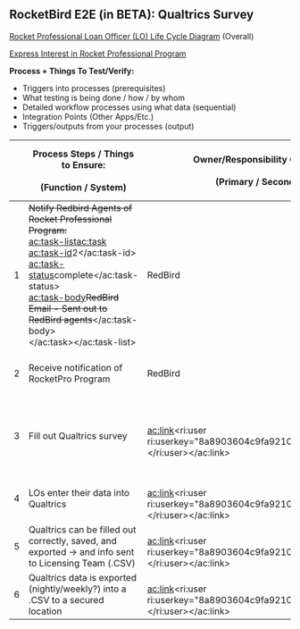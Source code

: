 
## **RocketBird E2E (in BETA): Qualtrics Survey**

[Rocket Professional Loan Officer (LO) Life Cycle Diagram](https://editor.signavio.com/p/hub-preview#model/ff04d56e3b8644cd880073bf5a6af3ab;diagram) (Overall)

[Express Interest in Rocket Professional Program](https://editor.signavio.com/p/hub-preview#model/49b8e99c20ba48c4ad5c59ee1dd8679d;diagram)



**Process + Things To Test/Verify:**

- Triggers into processes (prerequisites)
- What testing is being done / how / by whom
- Detailed workflow processes using what data (sequential)
- Integration Points (Other Apps/Etc.)
- Triggers/outputs from your processes (output)





| <br> | Process Steps / Things to Ensure:<br><br>(Function / System)<br> | Owner/Responsibility Conn (PO)<br><br>(Primary / Secondary)<br> | SME / Testing Conn<br><br>(Primary / Secondary)<br> | Input & Output Triggers / Notifications<br> | Estimated Duration<br> | Status<br><br>(Complete / Not Started)<br> | Notes / Issues<br> |
| --- | --- | --- | --- | --- | --- | --- | --- |
| 1 | <s>Notify Redbird Agents of Rocket Professional Program:</s><br><ac:task-list><ac:task><br><ac:task-id>2</ac:task-id><br><ac:task-status>complete</ac:task-status><br><ac:task-body><s><span>RedBird Email - Sent out to RedBird agents</span></s></ac:task-body><br></ac:task></ac:task-list> | RedBird | <br><ac:link><ri:user ri:userkey="8a8903604c9fa921014ca4003dff1a5d"></ri:user></ac:link><br> | RedBird Email | ~ | **COMPLETE** | Completed 7/18/2019 |
| 2 | Receive notification of RocketPro Program<br> | RedBird | <br><ac:link><ri:user ri:userkey="8a8903604c9fa921014ca4003dff1a5d"></ri:user></ac:link><br> | <br> | ~ | **COMPLETE** | <br> |
| 3 | Fill out Qualtrics survey | <br><ac:link><ri:user ri:userkey="8a8903604c9fa921014ca4003dff1a5d"></ri:user></ac:link><br> | <br><ac:link><ri:user ri:userkey="8a8903604c9fa921014ca4003dff1a5d"></ri:user></ac:link><br> | Email sent out to RedBird LOs to fill out Qualtrics survey<br> | 5mins x #accounts needed | **COMPLETE** | <ul style="list-style-type: square;"><li><a href="https://quicken.co1.qualtrics.com/jfe/form/SV_2gB7Y1TNa5YnKzH">https://quicken.co1.qualtrics.com/jfe/form/SV_2gB7Y1TNa5YnKzH</a></li></ul><br>**Live (PROD):** [https://www.myrocketcareer.com/Rocket-Professional#qualtrics](https://www.myrocketcareer.com/Rocket-Professional#qualtrics)<br> |
| 4 | LOs enter their data into Qualtrics<br> | <br><ac:link><ri:user ri:userkey="8a8903604c9fa921014ca4003dff1a5d"></ri:user></ac:link><br> | <br><ac:link><ri:user ri:userkey="8a8903604c9fa921014ca4003dff1a5d"></ri:user></ac:link><br> | <br> | 30mins | **COMPLETE** | Format: <br>FName, LName, Email, Phone, Address1, Addrtess 2, City, State, Zip |
| 5 | Qualtrics can be filled out correctly, saved, and exported -&gt; and info sent to Licensing Team (.CSV) | <br><ac:link><ri:user ri:userkey="8a8903604c9fa921014ca4003dff1a5d"></ri:user></ac:link><br> | <br><ac:link><ri:user ri:userkey="8a8903604c9fa921014ca4003dff1a5d"></ri:user></ac:link><br> | Qualtrics .CSV | 10mins | **COMPLETE** | <br> |
| 6 | Qualtrics data is exported (nightly/weekly?) into a .CSV to a secured location<br> | <br><ac:link><ri:user ri:userkey="8a8903604c9fa921014ca4003dff1a5d"></ri:user></ac:link><br> | <br><ac:link><ri:user ri:userkey="8a8903604c9fa921014ca4003dff1a5d"></ri:user></ac:link><br> | Compiled Qualtrics .CSV | ~ | **COMPLETE** | Note: Working with the PROD data .XLS : ~660 agents, and we're updating/parsing the data |







